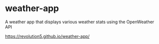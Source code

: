 # weather-app
A weather app that displays various weather stats using the OpenWeather API

https://revolution5.github.io/weather-app/
